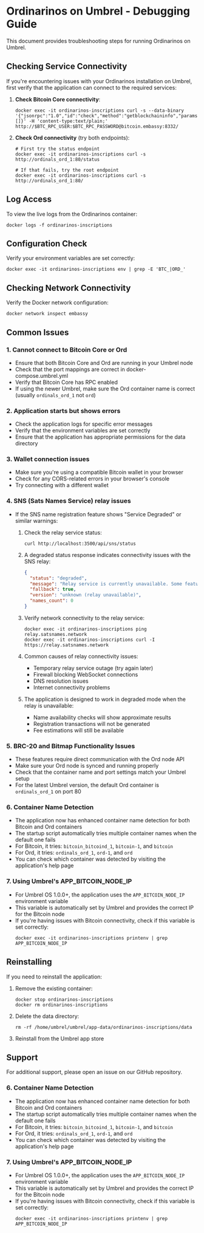 # Ordinarinos on Umbrel - Debugging Guide

This document provides troubleshooting steps for running Ordinarinos on Umbrel.

## Checking Service Connectivity

If you're encountering issues with your Ordinarinos installation on Umbrel, first verify that the application can connect to the required services:

1. **Check Bitcoin Core connectivity**:
   ```
   docker exec -it ordinarinos-inscriptions curl -s --data-binary '{"jsonrpc":"1.0","id":"check","method":"getblockchaininfo","params":[]}' -H 'content-type:text/plain;' http://$BTC_RPC_USER:$BTC_RPC_PASSWORD@bitcoin.embassy:8332/
   ```

2. **Check Ord connectivity** (try both endpoints):
   ```
   # First try the status endpoint
   docker exec -it ordinarinos-inscriptions curl -s http://ordinals_ord_1:80/status
   
   # If that fails, try the root endpoint
   docker exec -it ordinarinos-inscriptions curl -s http://ordinals_ord_1:80/
   ```

## Log Access

To view the live logs from the Ordinarinos container:
```
docker logs -f ordinarinos-inscriptions
```

## Configuration Check

Verify your environment variables are set correctly:
```
docker exec -it ordinarinos-inscriptions env | grep -E 'BTC_|ORD_'
```

## Checking Network Connectivity

Verify the Docker network configuration:
```
docker network inspect embassy
```

## Common Issues

### 1. Cannot connect to Bitcoin Core or Ord
- Ensure that both Bitcoin Core and Ord are running in your Umbrel node
- Check that the port mappings are correct in docker-compose.umbrel.yml
- Verify that Bitcoin Core has RPC enabled
- If using the newer Umbrel, make sure the Ord container name is correct (usually `ordinals_ord_1` not `ord`)

### 2. Application starts but shows errors
- Check the application logs for specific error messages
- Verify that the environment variables are set correctly
- Ensure that the application has appropriate permissions for the data directory

### 3. Wallet connection issues
- Make sure you're using a compatible Bitcoin wallet in your browser
- Check for any CORS-related errors in your browser's console
- Try connecting with a different wallet

### 4. SNS (Sats Names Service) relay issues
- If the SNS name registration feature shows "Service Degraded" or similar warnings:
  
  1. Check the relay service status:
     ```
     curl http://localhost:3500/api/sns/status
     ```
  
  2. A degraded status response indicates connectivity issues with the SNS relay:
     ```json
     {
       "status": "degraded",
       "message": "Relay service is currently unavailable. Some features may be limited.",
       "fallback": true,
       "version": "unknown (relay unavailable)",
       "names_count": 0
     }
     ```
  
  3. Verify network connectivity to the relay service:
     ```
     docker exec -it ordinarinos-inscriptions ping relay.satsnames.network
     docker exec -it ordinarinos-inscriptions curl -I https://relay.satsnames.network
     ```
  
  4. Common causes of relay connectivity issues:
     - Temporary relay service outage (try again later)
     - Firewall blocking WebSocket connections
     - DNS resolution issues
     - Internet connectivity problems
  
  5. The application is designed to work in degraded mode when the relay is unavailable:
     - Name availability checks will show approximate results
     - Registration transactions will not be generated
     - Fee estimations will still be available

### 5. BRC-20 and Bitmap Functionality Issues
- These features require direct communication with the Ord node API
- Make sure your Ord node is synced and running properly
- Check that the container name and port settings match your Umbrel setup
- For the latest Umbrel version, the default Ord container is `ordinals_ord_1` on port 80

### 6. Container Name Detection
- The application now has enhanced container name detection for both Bitcoin and Ord containers
- The startup script automatically tries multiple container names when the default one fails
- For Bitcoin, it tries: `bitcoin_bitcoind_1`, `bitcoin-1`, and `bitcoin`
- For Ord, it tries: `ordinals_ord_1`, `ord-1`, and `ord`
- You can check which container was detected by visiting the application's help page

### 7. Using Umbrel's APP_BITCOIN_NODE_IP
- For Umbrel OS 1.0.0+, the application uses the `APP_BITCOIN_NODE_IP` environment variable
- This variable is automatically set by Umbrel and provides the correct IP for the Bitcoin node
- If you're having issues with Bitcoin connectivity, check if this variable is set correctly:
  ```
  docker exec -it ordinarinos-inscriptions printenv | grep APP_BITCOIN_NODE_IP
  ```

## Reinstalling

If you need to reinstall the application:

1. Remove the existing container:
   ```
   docker stop ordinarinos-inscriptions
   docker rm ordinarinos-inscriptions
   ```

2. Delete the data directory:
   ```
   rm -rf /home/umbrel/umbrel/app-data/ordinarinos-inscriptions/data
   ```

3. Reinstall from the Umbrel app store

## Support

For additional support, please open an issue on our GitHub repository.

### 6. Container Name Detection
- The application now has enhanced container name detection for both Bitcoin and Ord containers
- The startup script automatically tries multiple container names when the default one fails
- For Bitcoin, it tries: `bitcoin_bitcoind_1`, `bitcoin-1`, and `bitcoin`
- For Ord, it tries: `ordinals_ord_1`, `ord-1`, and `ord`
- You can check which container was detected by visiting the application's help page

### 7. Using Umbrel's APP_BITCOIN_NODE_IP
- For Umbrel OS 1.0.0+, the application uses the `APP_BITCOIN_NODE_IP` environment variable
- This variable is automatically set by Umbrel and provides the correct IP for the Bitcoin node
- If you're having issues with Bitcoin connectivity, check if this variable is set correctly:
  ```
  docker exec -it ordinarinos-inscriptions printenv | grep APP_BITCOIN_NODE_IP
  ```
